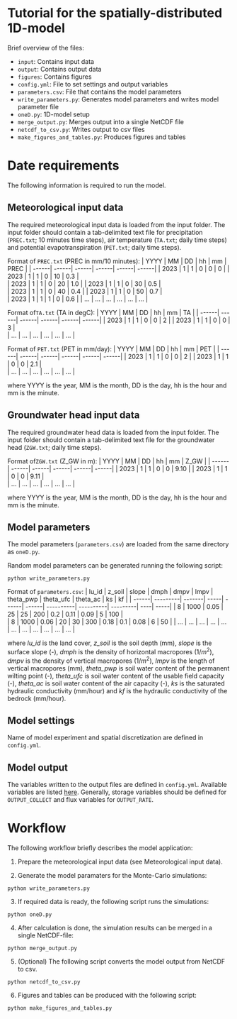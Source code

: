 # Tutorial for the spatially-distributed 1D-model

Brief overview of the files:

- `input`: Contains input data
- `output`: Contains output data
- `figures`: Contains figures
- `config.yml`: File to set settings and output variables
- `parameters.csv`: File that contains the model parameters
- `write_parameters.py`: Generates model parameters and writes model parameter file
- `oneD.py`: 1D-model setup
- `merge_output.py`: Merges output into a single NetCDF file
- `netcdf_to_csv.py`: Writes output to csv files
- `make_figures_and_tables.py`: Produces figures and tables

# Date requirements

The following information is required to run the model. 

## Meteorological input data
The required meteorological input data is loaded from the input folder. The input folder should contain a tab-delimited text file
for precipitation (`PREC.txt`; 10 minutes time steps), air temperature (`TA.txt`; daily time steps) and potential evapotranspiration (`PET.txt`; daily time steps).

Format of `PREC.txt` (PREC in mm/10 minutes):
| YYYY  | MM    | DD    | hh    | mm    | PREC  |
| ------| ------| ------| ------| ------| ------|
| 2023  | 1     | 1     | 0     | 0     | 0     |
| 2023  | 1     | 1     | 0     | 10    | 0.3   |        
| 2023  | 1     | 1     | 0     | 20    | 1.0   |
| 2023  | 1     | 1     | 0     | 30    | 0.5   |        
| 2023  | 1     | 1     | 0     | 40    | 0.4   |
| 2023  | 1     | 1     | 0     | 50    | 0.7   |        
| 2023  | 1     | 1     | 1     | 0     | 0.6   |
| ...   | ...   | ...   | ...   | ...   | ...   |

Format of`TA.txt` (TA in degC):
| YYYY  | MM    | DD    | hh    | mm    | TA    |
| ------| ------| ------| ------| ------| ------|
| 2023  | 1     | 1     | 0     | 0     | 2     |
| 2023  | 1     | 1     | 0     | 0     | 3     |        
| ...   | ...   | ...   | ...   | ...   | ...   |

Format of `PET.txt` (PET in mm/day):
| YYYY  | MM    | DD    | hh    | mm    | PET   |
| ------| ------| ------| ------| ------| ------|
| 2023  | 1     | 1     | 0     | 0     | 2     |
| 2023  | 1     | 1     | 0     | 0     | 2.1   |        
| ...   | ...   | ...   | ...   | ...   | ...   |


where YYYY is the year, MM is the month, DD is the day, hh is the hour and mm is the minute.



## Groundwater head input data
The required groundwater head data is loaded from the input folder. The input folder should contain a tab-delimited text file
for the groundwater head (`ZGW.txt`; daily time steps).

Format of`ZGW.txt` (Z_GW in m):
| YYYY  | MM    | DD    | hh    | mm    | Z_GW  |
| ------| ------| ------| ------| ------| ------|
| 2023  | 1     | 1     | 0     | 0     | 9.10  |
| 2023  | 1     | 1     | 0     | 0     | 9.11  |        
| ...   | ...   | ...   | ...   | ...   | ...   |

where YYYY is the year, MM is the month, DD is the day, hh is the hour and mm is the minute.

## Model parameters
The model parameters (`parameters.csv`) are loaded from the same directory as `oneD.py`.

Random model parameters can be generated running the following script:
```
python write_parameters.py
```

Format of `parameters.csv`:
| lu_id | z_soil   | slope  | dmph | dmpv  | lmpv  | theta_pwp | theta_ufc | theta_ac | ks  | kf   |
| ------| ---------| -------| -----| ------| ------| ----------| ----------| ---------| ----| -----|
| 8     | 1000     | 0.05   | 25   | 25    | 200   | 0.2       | 0.11      | 0.09     | 5   | 100  |  
| 8     | 1000     | 0.06   | 20   | 30    | 300   | 0.18      | 0.1       | 0.08     | 6   | 50   |
| ...   | ...      | ...    | ...  | ...   | ...   | ...       | ...       | ...      | ... | ...  |

where *lu_id* is the land cover, *z_soil* is the soil depth (mm), *slope* is the surface slope (-), *dmph* is the density of horizontal macropores (1/$m^2$), *dmpv* is the density of vertical macropores (1/$m^2$), *lmpv* is the length of vertical macropores (mm), *theta_pwp* is soil water content of the permanent wilting point (-), *theta_ufc* is soil water content of the usable field capacity (-), *theta_ac* is soil water content of the air capacity (-), *ks* is the saturated hydraulic conductivity (mm/hour) and *kf* is the hydraulic conductivity of the bedrock (mm/hour).

## Model settings
Name of model experiment and spatial discretization are defined in `config.yml`.

## Model output
The variables written to the output files are defined in `config.yml`. Available variables
are listed [here](https://roger.readthedocs.io/en/latest/reference/variables.html#available-variables). Generally, storage variables
should be defined for `OUTPUT_COLLECT` and flux variables for `OUTPUT_RATE`.

# Workflow

The following workflow briefly describes the model application:

1. Prepare the meteorological input data (see Meteorological input data).

2. Generate the model paramaters for the Monte-Carlo simulations:
```
python write_parameters.py
```

3. If required data is ready, the following script runs the simulations:

```
python oneD.py
```

4. After calculation is done, the simulation results can be merged in a single NetCDF-file:
```
python merge_output.py
```

5. (Optional) The following script converts the model output from NetCDF to csv.
```
python netcdf_to_csv.py
```

6. Figures and tables can be produced with the following script:
```
python make_figures_and_tables.py
``````